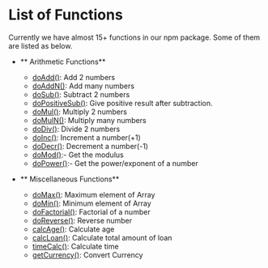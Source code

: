 # List of Functions

Currently we have almost 15+ functions in our npm package. Some of them are listed as below.

* ** Arithmetic Functions**

  * [doAdd()](aFunc/doAdd.md):  Add 2 numbers
  * [doAddN()](aFunc/doAddN.md): Add many numbers
  * [doSub()](aFunc/doSub.md):  Subtract 2 numbers
  * [doPositiveSub()](aFunc/doPositiveSub.md):  Give positive result after subtraction.
  * [doMul()](aFunc/doMul.md):  Multiply 2 numbers
  * [doMulN()](aFunc/doMulN.md):  Multiply many numbers
  * [doDiv()](aFunc/doDiv.md):  Divide 2 numbers
  * [doInc()](aFunc/doInc.md):  Increment a number(+1)
  * [doDecr()](aFunc/doDecr.md):  Decrement a number(-1)
    <!-- * [toBin()](aFunc/toBin.md):- Decimal to Binary -->
    <!-- * [toHex()](aFunc/toHex.md):- Decimal to Hexadecimal -->
    <!-- * [toOct()](aFunc/toOct.md):- Decimal to Octal -->
    <!-- * [toTri()](aFunc/toTri.md):- Decimal to Trinary -->
  * [doMod()](aFunc/doMod.md):- Get the modulus
  * [doPower()](aFunc/doPower.md):- Get the power/exponent of a number

* ** Miscellaneous Functions**

  * [doMax()](mFunc/doMax.md):  Maximum element of Array
  * [doMin()](mFunc/doMin.md):  Minimum element of Array
  * [doFactorial()](mFunc/doFactorial.md):  Factorial of a number
  * [doReverse()](mFunc/doReverse.md):  Reverse number
  * [calcAge()](mFunc/calcAge.md):  Calculate age
  * [calcLoan()](mFunc/calcLoan.md):  Calculate total amount of loan
  * [timeCalc()](mFunc/timeCalc.md):  Calculate time
  * [getCurrency()](mFunc/getCurrency.md):  Convert Currency


